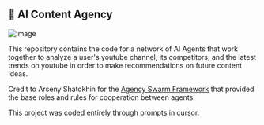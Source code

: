## 🐝 AI Content Agency

![image](https://github.com/user-attachments/assets/c8ec7c90-8d15-426a-91ba-093e2db01b01)

This repository contains the code for a network of AI Agents that work together to analyze a user's youtube channel, its competitors, and the latest trends on youtube in order to make recommendations on future content ideas.

Credit to Arseny Shatokhin for the [Agency Swarm Framework](https://github.com/VRSEN/agency-swarm/blob/main/.cursorrules) that provided the base roles and rules for cooperation between agents.

This project was coded entirely through prompts in cursor.
